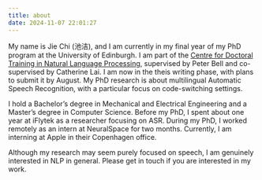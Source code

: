 ```yaml
---
title: about
date: 2024-11-07 22:01:27
---
```

My name is Jie Chi (池洁), and I am currently in my final year of my PhD program at the University of Edinburgh. I am part of the [Centre for Doctoral Training in Natural Language Processing](https://web.inf.ed.ac.uk/cdt/natural-language-processing), supervised by Peter Bell and co-supervised by Catherine Lai. I am now in the theis writing phase, with plans to submit it by August. My PhD research is about multilingual Automatic Speech Recognition, with a particular focus on code-switching settings.

I hold a Bachelor’s degree in Mechanical and Electrical Engineering and a Master’s degree in Computer Science. Before my PhD, I spent about one year at iFlytek as a researcher focusing on ASR. During my PhD, I worked remotely as an intern at NeuralSpace for two months. Currently, I am interning at Apple in their Copenhagen office.

Although my research may seem purely focused on speech, I am genuinely interested in NLP in general. Please get in touch if you are interested in my work.